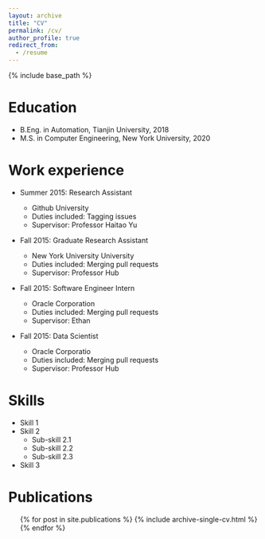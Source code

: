 ```yaml
---
layout: archive
title: "CV"
permalink: /cv/
author_profile: true
redirect_from:
  - /resume
---
```


{% include base_path %}

Education
======
* B.Eng. in Automation, Tianjin University, 2018
* M.S. in Computer Engineering, New York University, 2020

Work experience
======
* Summer 2015: Research Assistant
  * Github University
  * Duties included: Tagging issues
  * Supervisor: Professor Haitao Yu

* Fall 2015: Graduate Research Assistant
  * New York University University
  * Duties included: Merging pull requests
  * Supervisor: Professor Hub

* Fall 2015: Software Engineer Intern
  * Oracle Corporation
  * Duties included: Merging pull requests
  * Supervisor: Ethan 

* Fall 2015: Data Scientist
  * Oracle Corporatio
  * Duties included: Merging pull requests
  * Supervisor: Professor Hub
  
Skills
======
* Skill 1
* Skill 2
  * Sub-skill 2.1
  * Sub-skill 2.2
  * Sub-skill 2.3
* Skill 3

Publications
======
  <ul>{% for post in site.publications %}
    {% include archive-single-cv.html %}
  {% endfor %}</ul>
  
<!-- Talks
======
  <ul>{% for post in site.talks %}
    {% include archive-single-talk-cv.html %}
  {% endfor %}</ul>
  
Teaching
======
  <ul>{% for post in site.teaching %}
    {% include archive-single-cv.html %}
  {% endfor %}</ul>
  
Service and leadership
======
* Currently signed in to 43 different slack teams -->

